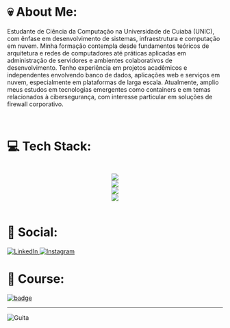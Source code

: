 # 💀 About Me:
<!--![](https://github-readme-stats.vercel.app/api?username=duarteHiago&theme=tokyonight&hide_border=true&include_all_commits=true&count_private=false)
-->
   Estudante de Ciência da Computação na Universidade de Cuiabá (UNIC), com ênfase em desenvolvimento de sistemas, infraestrutura e computação em nuvem. Minha formação contempla desde fundamentos teóricos de arquitetura e redes de computadores até práticas aplicadas em administração de servidores e ambientes colaborativos de desenvolvimento. Tenho experiência em projetos acadêmicos e independentes envolvendo banco de dados, aplicações web e serviços em nuvem, especialmente em plataformas de larga escala. Atualmente, amplio meus estudos em tecnologias emergentes como containers e em temas relacionados à cibersegurança, com interesse particular em soluções de firewall corporativo.

<br/>

# 💻 Tech Stack:
<br/>
<div align="center">
  <!-- Linguagens -->
  <img src="https://skillicons.dev/icons?i=html,js,csharp,dotnet,php" />
  <br/>
  <!-- Frontend e frameworks -->
  <img src="https://skillicons.dev/icons?i=react,nodejs" />
  <br/>
  <!-- Bancos de dados e versionamento -->
  <img src="https://skillicons.dev/icons?i=mysql,git,github" />
  <br/>
  <!-- Infraestrutura, cloud e OS -->
  <img src="https://skillicons.dev/icons?i=linux,arch,aws,docker,checkpoint,apache" />
</div>



<br/>

# 💬 Social:
<p align="left">
  <a href="https://www.linkedin.com/in/hiago-duarte-8bb1ab1b0/" target="_blank">
    <img src="https://img.shields.io/badge/LinkedIn-000000?style=for-the-badge&logo=linkedin&logoColor=white" alt="LinkedIn"/>
  </a>
  <a href="https://www.instagram.com/n.society_/?next=%2F" target="_blank">
    <img src
="https://img.shields.io/badge/Instagram-000000?style=for-the-badge&logo=instagram&logoColor=white" alt="Instagram"/>
  </a>
</p>

# 📖 Course:
<div align="left">

[![badge](https://github-readme-educational-badge.vercel.app/en/badge?name=UNIC%20-%20Universidade%20de%20Cuiab%C3%A1&course=Computer%20Science&degree=Bachelor&progress=50%25&img=https://upload.wikimedia.org/wikipedia/pt/thumb/5/5b/UNIC_logo.png/800px-UNIC_logo.png)](https://github.com/Glauedson/github-readme-educational-badge)

</div>

***
 
![Guita](https://media1.giphy.com/media/v1.Y2lkPTc5MGI3NjExbTM2OWF6YW5lYmYxenI3eHNkYm4yZTRkN3k4eXR5YzE0ZHcyOWluMSZlcD12MV9pbnRlcm5hbF9naWZfYnlfaWQmY3Q9Zw/E8eH9Gxd4DAOqdufXD/giphy.gif)
<!-- Proudly created with GPRM ( https://gprm.itsvg.in ) -->
